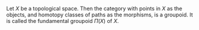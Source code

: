 Let $X$ be a topological space. Then the category with points in $X$ as the objects, and homotopy classes of paths as the morphisms, is a groupoid. It is called the fundamental groupoid $\Pi(X)$ of $X$.
